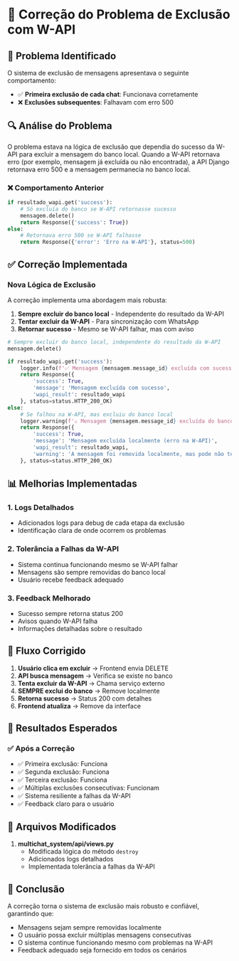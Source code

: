 # 🔧 Correção do Problema de Exclusão com W-API

## 🎯 Problema Identificado

O sistema de exclusão de mensagens apresentava o seguinte comportamento:
- ✅ **Primeira exclusão de cada chat**: Funcionava corretamente
- ❌ **Exclusões subsequentes**: Falhavam com erro 500

## 🔍 Análise do Problema

O problema estava na lógica de exclusão que dependia do sucesso da W-API para excluir a mensagem do banco local. Quando a W-API retornava erro (por exemplo, mensagem já excluída ou não encontrada), a API Django retornava erro 500 e a mensagem permanecia no banco local.

### ❌ **Comportamento Anterior**
```python
if resultado_wapi.get('success'):
    # Só excluía do banco se W-API retornasse sucesso
    mensagem.delete()
    return Response({'success': True})
else:
    # Retornava erro 500 se W-API falhasse
    return Response({'error': 'Erro na W-API'}, status=500)
```

## ✅ Correção Implementada

### **Nova Lógica de Exclusão**

A correção implementa uma abordagem mais robusta:

1. **Sempre excluir do banco local** - Independente do resultado da W-API
2. **Tentar excluir da W-API** - Para sincronização com WhatsApp
3. **Retornar sucesso** - Mesmo se W-API falhar, mas com aviso

```python
# Sempre excluir do banco local, independente do resultado da W-API
mensagem.delete()

if resultado_wapi.get('success'):
    logger.info(f'✅ Mensagem {mensagem.message_id} excluída com sucesso da W-API e do banco')
    return Response({
        'success': True,
        'message': 'Mensagem excluída com sucesso',
        'wapi_result': resultado_wapi
    }, status=status.HTTP_200_OK)
else:
    # Se falhou na W-API, mas excluiu do banco local
    logger.warning(f'⚠️ Mensagem {mensagem.message_id} excluída do banco, mas falhou na W-API')
    return Response({
        'success': True,
        'message': 'Mensagem excluída localmente (erro na W-API)',
        'wapi_result': resultado_wapi,
        'warning': 'A mensagem foi removida localmente, mas pode não ter sido excluída do WhatsApp'
    }, status=status.HTTP_200_OK)
```

## 📊 Melhorias Implementadas

### 1. **Logs Detalhados**
- Adicionados logs para debug de cada etapa da exclusão
- Identificação clara de onde ocorrem os problemas

### 2. **Tolerância a Falhas da W-API**
- Sistema continua funcionando mesmo se W-API falhar
- Mensagens são sempre removidas do banco local
- Usuário recebe feedback adequado

### 3. **Feedback Melhorado**
- Sucesso sempre retorna status 200
- Avisos quando W-API falha
- Informações detalhadas sobre o resultado

## 🔄 Fluxo Corrigido

1. **Usuário clica em excluir** → Frontend envia DELETE
2. **API busca mensagem** → Verifica se existe no banco
3. **Tenta excluir da W-API** → Chama serviço externo
4. **SEMPRE exclui do banco** → Remove localmente
5. **Retorna sucesso** → Status 200 com detalhes
6. **Frontend atualiza** → Remove da interface

## 🧪 Resultados Esperados

### ✅ **Após a Correção**
- ✅ Primeira exclusão: Funciona
- ✅ Segunda exclusão: Funciona
- ✅ Terceira exclusão: Funciona
- ✅ Múltiplas exclusões consecutivas: Funcionam
- ✅ Sistema resiliente a falhas da W-API
- ✅ Feedback claro para o usuário

## 📝 Arquivos Modificados

1. **multichat_system/api/views.py**
   - Modificada lógica do método `destroy`
   - Adicionados logs detalhados
   - Implementada tolerância a falhas da W-API

## 🎉 Conclusão

A correção torna o sistema de exclusão mais robusto e confiável, garantindo que:
- Mensagens sejam sempre removidas localmente
- O usuário possa excluir múltiplas mensagens consecutivas
- O sistema continue funcionando mesmo com problemas na W-API
- Feedback adequado seja fornecido em todos os cenários 